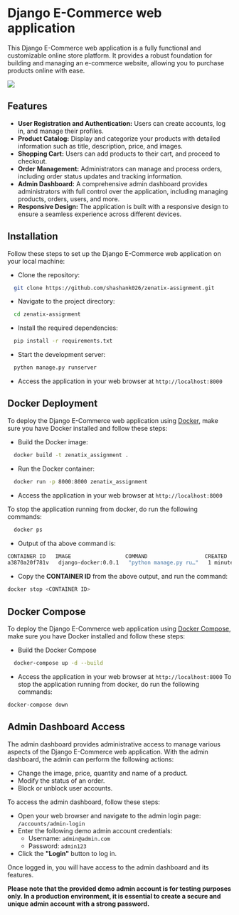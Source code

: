 
# Django E-Commerce web application

This Django E-Commerce web application is a fully functional and customizable online store platform. It provides a robust foundation for 
building and managing an e-commerce website, allowing you to purchase products online with ease.

![](https://github.com/shashank026/zenatix-assignment/blob/main/readmeImage/Admin_Dashboard.gif)




## Features

- **User Registration and Authentication:** Users can create accounts, log in, and manage their profiles.
- **Product Catalog:** Display and categorize your products with detailed information such as title, description, price, and images.
- **Shopping Cart:** Users can add products to their cart, and proceed to checkout.
- **Order Management:** Administrators can manage and process orders, including order status updates and tracking information.
- **Admin Dashboard:** A comprehensive admin dashboard provides administrators with full control over the application, including managing products, orders, users, and more.
- **Responsive Design:** The application is built with a responsive design to ensure a seamless experience across different devices.


## Installation

Follow these steps to set up the Django E-Commerce web application on your local machine:

- Clone the repository:
```bash
  git clone https://github.com/shashank026/zenatix-assignment.git
```
- Navigate to the project directory:
```bash
  cd zenatix-assignment
```
- Install the required dependencies:
```bash
  pip install -r requirements.txt
```
- Start the development server:
```bash
  python manage.py runserver
```
- Access the application in your web browser at `http://localhost:8000`
## Docker Deployment

To deploy the Django E-Commerce web application using [Docker](https://docs.docker.com/engine/install/), make sure you have Docker installed and follow these steps:

- Build the Docker image:
```bash
  docker build -t zenatix_assignment .
```
- Run the Docker container:
```bash
  docker run -p 8000:8000 zenatix_assignment
```
- Access the application in your web browser at `http://localhost:8000`

To stop the application running from docker, do run the following commands:
```bash
  docker ps
```
- Output of tha above command is:
```bash
CONTAINER ID   IMAGE                 COMMAND                  CREATED       STATUS       PORTS                    NAMES
a3870a20f781v   django-docker:0.0.1   "python manage.py ru…"   1 minutes ago   Up 1 minutes   0.0.0.0:8000->8000/tcp   zenatix_assignment-django-1
```
- Copy the **CONTAINER ID** from the above output, and run the command:
```bash
docker stop <CONTAINER ID>
```

## Docker Compose

To deploy the Django E-Commerce web application using [Docker Compose](https://docs.docker.com/compose/), make sure you have Docker installed and follow these steps:

- Build the Docker Compose
```bash
  docker-compose up -d --build
```
- Access the application in your web browser at `http://localhost:8000`
To stop the application running from docker, do run the following commands:
```bash
docker-compose down
```

## Admin Dashboard Access

The admin dashboard provides administrative access to manage various aspects of the Django E-Commerce web application. With the admin dashboard, the admin can perform the following actions:

- Change the image, price, quantity and name of a product.
- Modify the status of an order.
- Block or unblock user accounts.

To access the admin dashboard, follow these steps:

- Open your web browser and navigate to the admin login page: `/accounts/admin-login`
- Enter the following demo admin account credentials:
   - Username: `admin@admin.com`
   - Password: `admin123`
- Click the __"Login"__ button to log in.

Once logged in, you will have access to the admin dashboard and its features.

__Please note that the provided demo admin account is for testing purposes only. In a production environment, it is essential to create a secure and unique admin account with a strong password.__